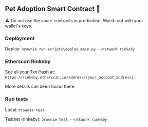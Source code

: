 ## Pet Adoption Smart Contract :unicorn:

:warning: Do not use the smart contracts in production. Watch out with your wallet's keys.

### Deployment
Deploy: `brownie run scripts\deploy_main.py --network rinkeby`

### Etherscan Rinkeby
See all your Txn Hash at: `https://rinkeby.etherscan.io/address/{your_account_address}`.

More details can been found there.

### Run tests
Local: `brownie test`

Testnet (rinkeby): `brownie test --network rinkeby`